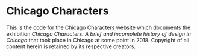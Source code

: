 # Chicago Characters

This is the code for the Chicago Characters website which documents the
exhibition *Chicago Characters: A brief and incomplete history of design
in Chicago* that took place in Chicago at some point in 2018. Copyright of
all content herein is retained by its respective creators.

